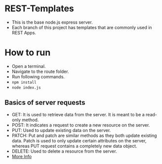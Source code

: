 # REST-Templates

- This is the base node.js express server.
- Each branch of this project has templates that are commonly used in REST Apps.

# How to run

- Open a terminal.
- Navigate to the route folder.
- Run following commands. 
- ```npm install```
- ``node index.js``

## Basics of server requests

- GET: It is used to retrieve data from the server. It is meant to be a read-only method.
- POST: It indicates a request to create a new resource on the server.
- PUT: Used to update existing data on the server.
- PATCH: Put and patch are similar methods as they both update existing data. Patch is used to only update certain attributes on the server, whereas PUT request contains a completely new data object.
- DELETE: Used to delete a resource from the server.
- [More Info](https://medium.com/@9cv9official/what-are-get-post-put-patch-delete-a-walkthrough-with-javascripts-fetch-api-17be31755d28)
